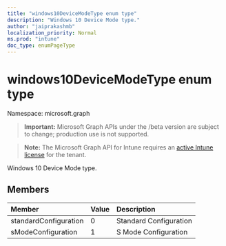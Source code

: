 ```yaml
---
title: "windows10DeviceModeType enum type"
description: "Windows 10 Device Mode type."
author: "jaiprakashmb"
localization_priority: Normal
ms.prod: "intune"
doc_type: enumPageType
---
```


# windows10DeviceModeType enum type

Namespace: microsoft.graph

> **Important:** Microsoft Graph APIs under the /beta version are subject to change; production use is not supported.

> **Note:** The Microsoft Graph API for Intune requires an [active Intune license](https://go.microsoft.com/fwlink/?linkid=839381) for the tenant.

Windows 10 Device Mode type.

## Members
|Member|Value|Description|
|:---|:---|:---|
|standardConfiguration|0|Standard Configuration|
|sModeConfiguration|1|S Mode Configuration|
